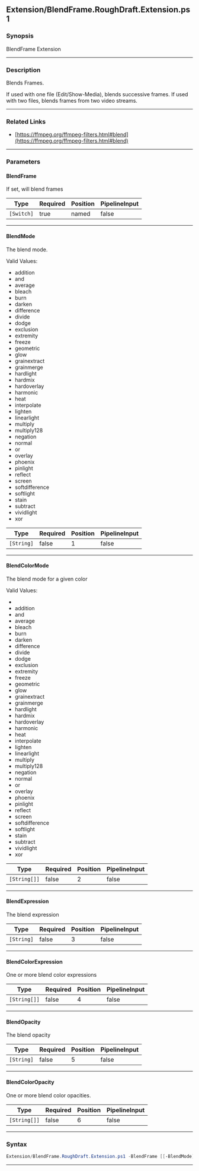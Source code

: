 
Extension/BlendFrame.RoughDraft.Extension.ps1
---------------------------------------------
### Synopsis
BlendFrame Extension

---
### Description

Blends Frames.

If used with one file (Edit/Show-Media), blends successive frames.
If used with two files, blends frames from two video streams.

---
### Related Links
* [https://ffmpeg.org/ffmpeg-filters.html#blend](https://ffmpeg.org/ffmpeg-filters.html#blend)



---
### Parameters
#### **BlendFrame**

If set, will blend frames






|Type      |Required|Position|PipelineInput|
|----------|--------|--------|-------------|
|`[Switch]`|true    |named   |false        |



---
#### **BlendMode**

The blend mode.



Valid Values:

* addition
* and
* average
* bleach
* burn
* darken
* difference
* divide
* dodge
* exclusion
* extremity
* freeze
* geometric
* glow
* grainextract
* grainmerge
* hardlight
* hardmix
* hardoverlay
* harmonic
* heat
* interpolate
* lighten
* linearlight
* multiply
* multiply128
* negation
* normal
* or
* overlay
* phoenix
* pinlight
* reflect
* screen
* softdifference
* softlight
* stain
* subtract
* vividlight
* xor






|Type      |Required|Position|PipelineInput|
|----------|--------|--------|-------------|
|`[String]`|false   |1       |false        |



---
#### **BlendColorMode**

The blend mode for a given color



Valid Values:

* 
* addition
* and
* average
* bleach
* burn
* darken
* difference
* divide
* dodge
* exclusion
* extremity
* freeze
* geometric
* glow
* grainextract
* grainmerge
* hardlight
* hardmix
* hardoverlay
* harmonic
* heat
* interpolate
* lighten
* linearlight
* multiply
* multiply128
* negation
* normal
* or
* overlay
* phoenix
* pinlight
* reflect
* screen
* softdifference
* softlight
* stain
* subtract
* vividlight
* xor






|Type        |Required|Position|PipelineInput|
|------------|--------|--------|-------------|
|`[String[]]`|false   |2       |false        |



---
#### **BlendExpression**

The blend expression






|Type      |Required|Position|PipelineInput|
|----------|--------|--------|-------------|
|`[String]`|false   |3       |false        |



---
#### **BlendColorExpression**

One or more blend color expressions






|Type        |Required|Position|PipelineInput|
|------------|--------|--------|-------------|
|`[String[]]`|false   |4       |false        |



---
#### **BlendOpacity**

The blend opacity






|Type      |Required|Position|PipelineInput|
|----------|--------|--------|-------------|
|`[String]`|false   |5       |false        |



---
#### **BlendColorOpacity**

One or more blend color opacities.






|Type        |Required|Position|PipelineInput|
|------------|--------|--------|-------------|
|`[String[]]`|false   |6       |false        |



---
### Syntax
```PowerShell
Extension/BlendFrame.RoughDraft.Extension.ps1 -BlendFrame [[-BlendMode] <String>] [[-BlendColorMode] <String[]>] [[-BlendExpression] <String>] [[-BlendColorExpression] <String[]>] [[-BlendOpacity] <String>] [[-BlendColorOpacity] <String[]>] [<CommonParameters>]
```
---



